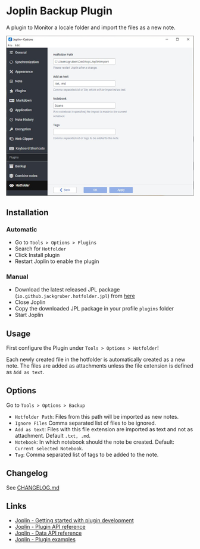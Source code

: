 # Joplin Backup Plugin

A plugin to Monitor a locale folder and import the files as a new note.

<img src="img/main.jpg">

## Installation

### Automatic

- Go to `Tools > Options > Plugins`
- Search for `Hotfolder`
- Click Install plugin
- Restart Joplin to enable the plugin

### Manual

- Download the latest released JPL package (`io.github.jackgruber.hotfolder.jpl`) from [here](https://github.com/JackGruber/joplin-plugin-hotfolder/releases/latest)
- Close Joplin
- Copy the downloaded JPL package in your profile `plugins` folder
- Start Joplin

## Usage

First configure the Plugin under `Tools > Options > Hotfolder`!

Each newly created file in the hotfolder is automatically created as a new note.
The files are added as attachments unless the file extension is defined as `Add as text`.

## Options

Go to `Tools > Options > Backup`

- `Hotfolder Path`: Files from this path will be imported as new notes.
- `Ignore Files` Comma separated list of files to be ignored.
- `Add as text`: Files with this file extension are imported as text and not as attachment. Default `.txt, .md`.
- `Notebook`: In which notebook should the note be created. Default: `Current selected Notebook`.
- `Tag`: Comma separated list of tags to be added to the note.

## Changelog

See [CHANGELOG.md](CHANGELOG.md)

## Links

- [Joplin - Getting started with plugin development](https://joplinapp.org/api/get_started/plugins/)
- [Joplin - Plugin API reference](https://joplinapp.org/api/references/plugin_api/classes/joplin.html)
- [Joplin - Data API reference](https://joplinapp.org/api/references/rest_api/)
- [Joplin - Plugin examples](https://github.com/laurent22/joplin/tree/dev/packages/app-cli/tests/support/plugins)
